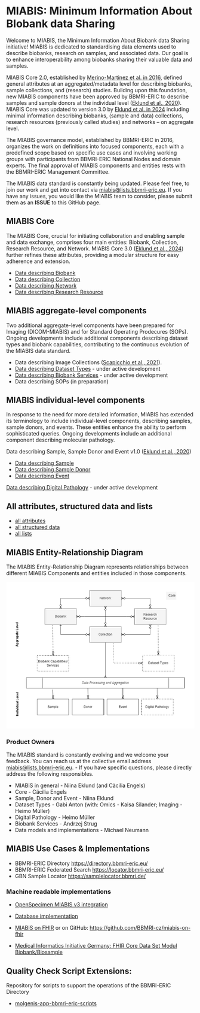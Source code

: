 # MIABIS: Minimum Information About BIobank data Sharing

Welcome to MIABIS, the Minimum Information About Biobank data Sharing initiative! MIABIS is dedicated to standardising data elements used to describe biobanks, research on samples, and associated data. Our goal is to enhance interoperability among biobanks sharing their valuable data and samples.

MIABIS Core 2.0, established by [Merino-Martinez et al. in 2016](https://www.liebertpub.com/doi/abs/10.1089/bio.2015.0070), defined general attributes at an aggregated/metadata level for describing biobanks, sample collections, and (research) studies. Building upon this foundation, new MIABIS components have been approved by BBMRI-ERIC to describe samples and sample donors at the individual level ([Eklund et al., 2020](https://doi.org/10.1089/bio.2019.0129)). MIABIS Core was updated to version 3.0 by [Eklund et al. in 2024](https://www.liebertpub.com/doi/full/10.1089/bio.2023.0074) including minimal information describing biobanks, (sample and data) collections, research resources (previously called studies) and networks – on aggregate level.

The MIABIS governance model, established by BBMRI-ERIC in 2016, organizes the work on definitions into focused components, each with a predefined scope based on specific use cases and involving working groups with participants from BBMRI-ERIC National Nodes and domain experts. The final approval of MIABIS components and entities rests with the BBMRI-ERIC Management Committee.

The MIABIS data standard is constantly being updated. Please feel free, to join our work and get into contact via miabis@lists.bbmri-eric.eu. If you have any issues, you would like the MIABIS team to consider, please submit them as an **ISSUE** to this GitHub page.


## MIABIS Core
The MIABIS Core, crucial for initiating collaboration and enabling sample and data exchange, comprises four main entities: Biobank, Collection, Research Resource, and Network. MIABIS Core 3.0 ([Eklund et al., 2024](https://www.liebertpub.com/doi/full/10.1089/bio.2023.0074)) further refines these attributes, providing a modular structure for easy adherence and extension. 
* [Data describing Biobank](Core/V3/Data-describing-Biobank.md)
* [Data describing Collection](Core/V3/Data-describing-Collection.md)
* [Data describing Network](Core/V3/Data-describing-Network.md)
* [Data describing Research Resource](Core/V3/Data-describing-ResearchResource.md)

## MIABIS aggregate-level components 

Two additional aggregate-level components have been prepared for Imaging (DICOM-MIABIS) and for Standard Operating Prodecures (SOPs). Ongoing developments include additional components describing dataset types and biobank capabilities, contributing to the continuous evolution of the MIABIS data standard.
* Data describing Image Collections ([Scapicchio et al., 2021](https://eurradiolexp.springeropen.com/articles/10.1186/s41747-021-00214-4)).
* [Data describing Dataset Types](DatasetTypes/README.md) - under active development
* [Data describing Biobank Services](BiobankServices/README.md) - under active development
* Data describing SOPs (in preparation)

## MIABIS individual-level components
In response to the need for more detailed information, MIABIS has extended its terminology to include individual-level components, describing samples, sample donors, and events. These entities enhance the ability to perform sophisticated queries. Ongoing developments include an additional component describing molecular pathology.

Data describing Sample, Sample Donor and Event v1.0 ([Eklund et al., 2020](https://doi.org/10.1089/bio.2019.0129))
* [Data describing Sample](https://github.com/BBMRI-ERIC/miabis/blob/5a478a90ad31bc0164d76566ee3d948c76a925a6/Sample%2BSampleDonor%2BEvent/V1/Data-describing-Sample.md)
* [Data describing Sample Donor](https://github.com/BBMRI-ERIC/miabis/blob/5a478a90ad31bc0164d76566ee3d948c76a925a6/Sample%2BSampleDonor%2BEvent/V1/Data-describing-Sample-Donor.md)
* [Data describing Event](https://github.com/BBMRI-ERIC/miabis/blob/5a478a90ad31bc0164d76566ee3d948c76a925a6/Sample%2BSampleDonor%2BEvent/V1/Data-describing-Event.md)

[Data describing Digital Pathology](DigitalPathology/README.md) - under active development

## All attributes, structured data and lists
* [all attributes](https://github.com/BBMRI-ERIC/miabis/blob/8deeead2e8e5c8c3faa42761db2939d523be21e3/all%20attributes.md)
* [all structured data](https://github.com/BBMRI-ERIC/miabis/blob/8deeead2e8e5c8c3faa42761db2939d523be21e3/all%20structured%20data.md) 
* [all lists](https://github.com/BBMRI-ERIC/miabis/blob/master/all%20lists.md)

## MIABIS Entity-Relationship Diagram
The MIABIS Entity-Relationship Diagram represents relationships between different MIABIS Components and entities included in those components.

![image](drafts/assets/MIABIS_ERD-Poster.png)


### Product Owners 
The MIABIS standard is constantly evolving and we welcome your feedback. You can reach us at the collective email address miabis@lists.bbmri-eric.eu. - If you have specific questions, please directly address the following responsibles. 
 - MIABIS in general - Niina Eklund (and Cäcilia Engels)
 - Core - Cäcilia Engels
 - Sample, Donor and Event - Niina Eklund
 - Dataset Types - Gabi Anton (with: Omics - Kaisa Silander; Imaging - Heimo Müller) 
 - Digital Pathology - Heimo Müller
 - Biobank Services - Andrzej Strug
 - Data models and implementations - Michael Neumann

## MIABIS Use Cases & Implementations
 - BBMRI-ERIC Directory https://directory.bbmri-eric.eu/
 - BBMRI-ERIC Federated Search https://locator.bbmri-eric.eu/
 - GBN Sample Locator https://samplelocator.bbmri.de/
 
### Machine readable implementations

* [OpenSpecimen MIABIS v3 integration](https://github.com/BiobankCy/MIABIS_v3_OpenSpecimen_Integration)

* [Database implementation](./Core/V2/Database-implementation.md)

* [MIABIS on FHIR](https://simplifier.net/miabis/~resources?category=Profile) or on GitHub: https://github.com/BBMRI-cz/miabis-on-fhir

* [Medical Informatics Initiative Germany: FHIR Core Data Set Modul Biobank/Biosample](https://simplifier.net/medizininformatikinitiative-modulbiobank)

## Quality Check Script Extensions:
Repository for scripts to support the operations of the BBMRI-ERIC Directory
* [molgenis-app-bbmri-eric-scripts](https://github.com/esthervanenckevort/molgenis-app-bbmri-eric-scripts)
